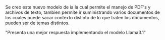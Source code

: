 Se creo este nuevo modelo de ia la cual permite el manejo de PDF's y archivos de texto, tambien permite ir suministrando varios
documentos de los cuales puede sacar contexto distinto de lo que traten los documentos, pueden ser de temas distintos.

"Presenta una mejor respuesta implementando el modelo Llama3.1"